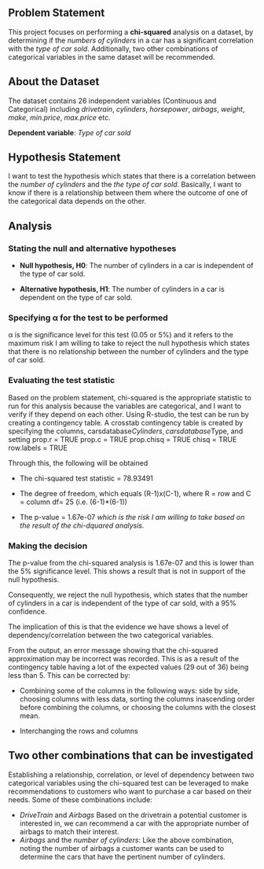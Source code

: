 ## Problem Statement
This project focuses on performing a **chi-squared** analysis on a dataset, by determining if the *numbers of cylinders* in a car has a significant correlation with the *type of car sold*. Additionally, two other combinations of categorical variables in the same dataset will be recommended.

## About the Dataset
The dataset contains 26 independent variables (Continuous and Categorical) including *drivetrain*, *cylinders*, *horsepower*, *airbags*, *weight*, *make*, *min.price*, *max.price* etc.

**Dependent variable**: *Type of car sold*
## Hypothesis Statement
I want to test the hypothesis which states that there is a correlation between the *number of cylinders* and the *the type of car sold*. Basically, I want to know if there is a relationship between them where the outcome of one of the categorical data depends on the other.

## Analysis
 ### Stating the null and alternative hypotheses
* **Null hypothesis, H0**: The number of cylinders in a car is independent of the type of car sold.
+ **Alternative hypothesis, H1**: The number of cylinders in a car is dependent on the type of car sold.

### Specifying α for the test to be performed
α is the significance level for this test (0.05 or 5%) and it refers to the maximum risk I am willing to take to reject the null hypothesis which states that there is no relationship between the number of cylinders and the type of car sold.

### Evaluating the test statistic
Based on the problem statement, chi-squared is the appropriate statistic to run for this analysis because the variables are categorical, and I want to verify if they depend on each other. 
Using R-studio, the test can be run by creating a contingency table. A crosstab contingency table is created by specifying the columns, carsdatabase$Cylinders,carsdatabase$Type, and setting
prop.r = TRUE
prop.c = TRUE
prop.chisq = TRUE
chisq = TRUE
row.labels = TRUE

Through this, the following will be obtained
* The chi-squared test statistic = 78.93491
+ The degree of freedom, which equals (R-1)x(C-1), where R = row and C = column
df= 25 (i.e. (6-1)*(6-1))
- The p-value = 1.67e-07 *which is the risk I am willing to take based on the result of the chi-dquared analysis.*

### Making the decision
The p-value from the chi-squared analysis is 1.67e-07 and this is lower than the 5% significance level. This shows a result that is not in support of the null hypothesis. 

Consequently,  we reject the null hypothesis, which states that the number of cylinders in a car is independent of the type of car sold, with a 95% confidence. 

The implication of this is that the evidence we have shows a level of dependency/correlation between the two categorical variables.

From the output, an error message showing that the chi-squared approximation may be incorrect was recorded. This is as a result of the contingency table having a lot of the expected values (29 out of 36) being less than 5. This can be corrected by: 
* Combining some of the columns in the following ways: side by side, choosing columns with less data, sorting the columns inascending order before combining the columns, or choosing the columns with the closest mean.
+ Interchanging the rows and columns

## Two other combinations that can be investigated
Establishing a relationship, correlation, or level of dependency between two categorical variables using the chi-squared test can be leveraged to make recommendations to customers who want to purchase a car based on their needs. Some of these combinations include:
* *DriveTrain* and *Airbags*
Based on the drivetrain a potential customer is interested in, we can recommend a car with the appropriate number of airbags to match their interest.
* *Airbags* and the *number of cylinders*: 
Like the above combination, noting the number of airbags a customer wants can be used to determine the cars that have the pertinent number of cylinders.















 

